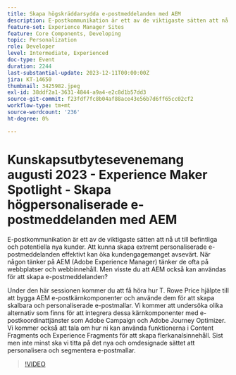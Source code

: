 ```yaml
---
title: Skapa högskräddarsydda e-postmeddelanden med AEM
description: E-postkommunikation är ett av de viktigaste sätten att nå ut till befintliga och potentiella nya kunder. Att kunna skapa extremt personaliserade e-postmeddelanden effektivt kan öka kundengagemanget avsevärt. När någon tänker på AEM (Adobe Experience Manager) tänker de ofta på webbplatser och webbinnehåll. Men visste du att AEM också kan användas för att skapa e-postmeddelanden?
feature-set: Experience Manager Sites
feature: Core Components, Developing
topic: Personalization
role: Developer
level: Intermediate, Experienced
doc-type: Event
duration: 2244
last-substantial-update: 2023-12-11T00:00:00Z
jira: KT-14650
thumbnail: 3425982.jpeg
exl-id: 38ddf2a1-3631-4844-a9a4-e2c8d1b57dd3
source-git-commit: f23fdf7fc8b04af88ace43e56b7d6ff65cc02cf2
workflow-type: tm+mt
source-wordcount: '236'
ht-degree: 0%

---
```


# Kunskapsutbytesevenemang augusti 2023 - Experience Maker Spotlight - Skapa högpersonaliserade e-postmeddelanden med AEM

E-postkommunikation är ett av de viktigaste sätten att nå ut till befintliga och potentiella nya kunder. Att kunna skapa extremt personaliserade e-postmeddelanden effektivt kan öka kundengagemanget avsevärt. När någon tänker på AEM (Adobe Experience Manager) tänker de ofta på webbplatser och webbinnehåll. Men visste du att AEM också kan användas för att skapa e-postmeddelanden?

Under den här sessionen kommer du att få höra hur T. Rowe Price hjälpte till att bygga AEM e-postkärnkomponenter och använde dem för att skapa skalbara och personaliserade e-postmallar. Vi kommer att undersöka olika alternativ som finns för att integrera dessa kärnkomponenter med e-postkoordinattjänster som Adobe Campaign och Adobe Journey Optimizer. Vi kommer också att tala om hur ni kan använda funktionerna i Content Fragments och Experience Fragments för att skapa flerkanalsinnehåll. Sist men inte minst ska vi titta på det nya och omdesignade sättet att personalisera och segmentera e-postmallar.

>[!VIDEO](https://video.tv.adobe.com/v/3425982/?learn=on)
